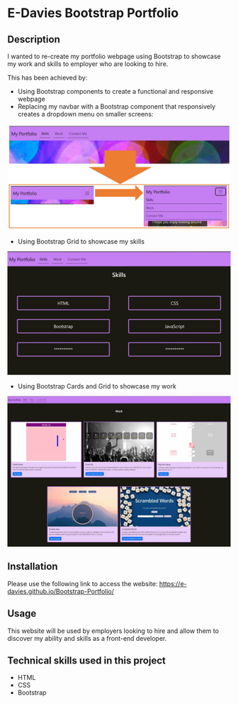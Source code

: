 # E-Davies Bootstrap Portfolio

## Description

I wanted to re-create my portfolio webpage using Bootstrap to showcase my work and skills to employer who are looking to hire. 

This has been achieved by:
* Using Bootstrap components to create a functional and responsive webpage
* Replacing my navbar with a Bootstrap component that responsively creates a dropdown menu on smaller screens:

![screenshot of navbar changing responsively to a dropdown menu](./images/navbar-dropdown-menu.JPG) 

* Using Bootstrap Grid to showcase my skills

![screenshot of the bootstrap grid displaying various skills](./images/skills-grid.JPG)

* Using Bootstrap Cards and Grid to showcase my work

![screenshot of the bootstrap cards displaying various projects](./images/bootstrap-cards.JPG)


## Installation

Please use the following link to access the website: https://e-davies.github.io/Bootstrap-Portfolio/

## Usage

This website will be used by employers looking to hire and allow them to discover my ability and skills as a front-end developer.

## Technical skills used in this project

* HTML
* CSS
* Bootstrap
